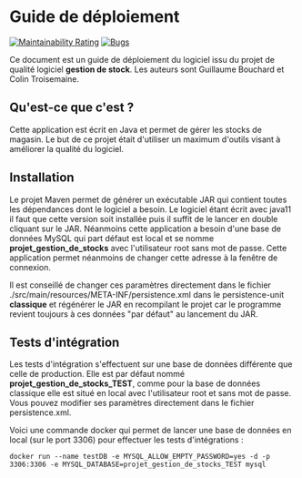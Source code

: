 # Guide de déploiement
[![Maintainability Rating](https://sonarcloud.io/api/project_badges/measure?project=AppPointage&metric=sqale_rating)](https://sonarcloud.io/dashboard?id=AppPointage) [![Bugs](https://sonarcloud.io/api/project_badges/measure?project=AppPointage&metric=bugs)](https://sonarcloud.io/dashboard?id=AppPointage) 

Ce document est un guide de déploiement du logiciel issu du projet de qualité logiciel **gestion de stock**. Les auteurs sont Guillaume Bouchard et Colin Troisemaine.

## Qu'est-ce que c'est ?

Cette application est écrit en Java et permet de gérer les stocks de magasin. Le but de ce projet était d'utiliser un maximum d'outils visant à améliorer la qualité du logiciel.

## Installation

Le projet Maven permet de générer un exécutable JAR qui contient toutes les dépendances dont le logiciel a besoin. Le logiciel étant écrit avec java11 il faut que cette version soit installée puis il suffit de le lancer en double cliquant sur le JAR. Néanmoins cette application a besoin d'une base de données MySQL qui part défaut est local et se nomme **projet_gestion_de_stocks** avec l'utilisateur root sans mot de passe. Cette application permet néanmoins de changer cette adresse à la fenêtre de connexion. 

Il est conseillé de changer ces paramètres directement dans le fichier ./src/main/resources/META-INF/persistence.xml dans le persistence-unit **classique** et régénérer le JAR en recompilant le projet car le programme revient toujours à ces données "par défaut" au lancement du JAR.

## Tests d'intégration 

Les tests d'intégration s'effectuent sur une base de données différente que celle de production. Elle est par défaut nommé **projet_gestion_de_stocks_TEST**, comme pour la base de données classique elle est situé en local avec l'utilisateur root et sans mot de passe. Vous pouvez modifier ses paramètres directement dans le fichier persistence.xml.

Voici une commande docker qui permet de lancer une base de données en local (sur le port 3306) pour effectuer les tests d'intégrations : 


	docker run --name testDB -e MYSQL_ALLOW_EMPTY_PASSWORD=yes -d -p 3306:3306 -e MYSQL_DATABASE=projet_gestion_de_stocks_TEST mysql

 

